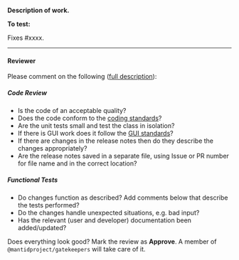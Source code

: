**Description of work.**

<!-- If the original issue was raised by a user they should be named here. Do not leak email addresses
**Report to:** [user name]
-->

**To test:**

<!-- Instructions for testing. -->

Fixes #xxxx. <!-- and fix #xxxx or close #xxxx xor resolves #xxxx -->
<!-- alternative
*There is no associated issue.*
-->

<!-- delete this if you added release notes
*This does not require release notes* because **fill in an explanation of why**
If you add release notes please save them as a separate file using the Issue or PR number as the file name. Check the file is located in the correct directory for your note(s).
-->

<!-- Ensure the base of this PR is correct (e.g. release-next or main)
Finally, don't forget to add the appropriate labels, milestones, etc.!  -->

---

#### Reviewer ####

Please comment on the following ([full description](http://developer.mantidproject.org/ReviewingAPullRequest.html)):

##### Code Review #####

- Is the code of an acceptable quality?
- Does the code conform to the [coding standards](http://developer.mantidproject.org/Standards/)?
- Are the unit tests small and test the class in isolation?
- If there is GUI work does it follow the [GUI standards](http://developer.mantidproject.org/Standards/GUIStandards.html)?
- If there are changes in the release notes then do they describe the changes appropriately?
- Are the release notes saved in a separate file, using Issue or PR number for file name and in the correct location?

##### Functional Tests #####

- Do changes function as described? Add comments below that describe the tests performed?
- Do the changes handle unexpected situations, e.g. bad input?
- Has the relevant (user and developer) documentation been added/updated?

Does everything look good? Mark the review as **Approve**. A member of `@mantidproject/gatekeepers` will take care of it.
